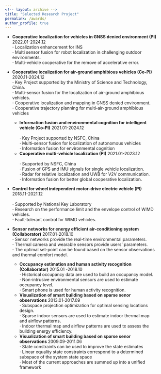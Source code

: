 ```yaml
---
<!-- layout: archive -->
title: "Selected Research Project"
permalink: /awards/
author_profile: true
---
```

* **Cooperative localization for vehicles in GNSS denied environment (PI)** 2022.01-2024.12
       <br> **·** Localization enhancement for INS
       <br> **·** Multi sensor fusion for robot localization in challenging outdoor environments.
       <br> **·** Multi-vehicle cooperative for the remove of accelerative error.
* **Cooperative localization for air-ground amphibious vehicles (Co-PI)** 2020.11-2024.12
       <br> **·** Key Project supported by the Ministry of Science and Technology, China.
       <br> **·** Multi-sensor fusion for the localization of air-ground amphibious vehicles.
       <br> **·** Cooperative localization and mapping in GNSS denied environment.
       <br> **·** Cooperative trajectory planning for multi-air-ground amphibious vehicles
  * **Information fusion and environmental cognition for intelligent vehicle (Co-PI)**  2021.01-2024.12    
       <br> **·** Key Project supported by NSFC, China
       <br> **·** Multi-sensor fusion for localization of autonomous vehicles
       <br> **·** Information fusion for environmental cognition
  * **Cooperative multi-vehicle localization (PI)**  2021.01-2023.12   
       <br> **·** Supported by NSFC, China
       <br> **·** Fusion of GPS and IMU signals for single vehicle localization.
       <br> **·** Radar for relative localization and UWB for V2V communication.
       <br> **·** Information fusion for better global cooperative localization. 
       
 * **Control for wheel independent motor-drive electric vehicle (PI)**  2018.11-2021.12  
       <br> **·** Supported by National Key Laboratory
       <br> **·** Research on the performance limit and the envelope control of WIMD vehicles.
       <br> **·** Fault-tolerant control for WIMD vehicles.
     
 * **Sensor networks for energy efficient air-conditioning system (Collaborator)**  2017.01-2018.10
       <br> **·** Sensor networks provide the real-time environmental parameters.
       <br> **·** Thermal camera and wearable sensors provide users’ parameters.
       <br> **·** The optimal set-point can be found based on the sensor observations and thermal comfort model.
   * **Occupancy estimation and human activity recognition (Collaborator)**  2015.01 -2018.10
       <br> **·** Historical occupancy data are used to build an occupancy model.
       <br> **·** Non-intrusive environmental sensors are used to estimate occupancy level.
       <br> **·** Smart phone is used for human activity recognition.
   * **Visualization of smart building based on sparse senor observations**  2013.01-2017.09
       <br> **·** Subspace projection optimization for optimal sensing locations design.
       <br> **·** Sparse indoor sensors are used to estimate indoor thermal map and airflow patterns.
       <br> **·** Indoor thermal map and airflow patterns are used to assess the building energy efficiency.   
   * **Visualization of smart building based on sparse senor observations**  2009.09-2011.06
       <br> **·** State constraints can be used to improve the state estimates
       <br> **·** Linear equality state constraints correspond to a determined subspace of the system state space
       <br> **·** Most of the current approaches are summed up into a unified framework   
       
